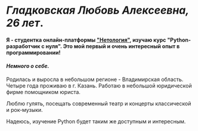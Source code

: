 # _**Гладковская Любовь Алексеевна**, 26 лет_.

#### Я - студентка онлайн-платформы ["Нетология"](https://netology.ru/), изучаю курс "Python-разработчик с нуля". Это мой первый и очень интересный опыт в программировании!
#### _Немного о себе._
Родилась и выросла в небольшом регионе - Владимирская область. Четыре года проживаю в г. Казань. Работаю в небольшой юридической фирме помощником юриста. 

Люблю гулять, посещать современный театр и концерты классической и рок-музыки.

Надеюсь, изучение Python будет таким же доступным и интересным.  